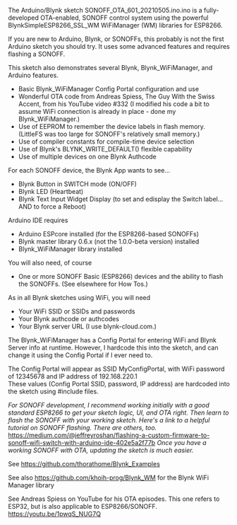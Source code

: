 The Arduino/Blynk sketch SONOFF_OTA_601_20210505.ino.ino is a fully-developed OTA-enabled, SONOFF control system using the powerful BlynkSimpleESP8266_SSL_WM WiFiManager (WM) libraries for ESP8266. 

If you are new to Arduino, Blynk, or SONOFFs, this probably is not the first Arduino sketch you should try. It uses some advanced features and requires flashing a SONOFF. 

This sketch also demonstrates several Blynk, Blynk_WiFiManager, and Arduino features.
* Basic Blynk_WiFiManager Config Portal configuration and use
* Wonderful OTA code from Andreas Spiess, The Guy With the Swiss Accent, from his YouTube video #332  (I modified his code a bit to assume WiFi connection is already in place - done my Blynk_WiFiManager.)
* Use of EEPROM to remember the device labels in flash memory. (LittleFS was too large for SONOFF's relatively small memory.)
* Use of compiler constants for compile-time device selection
* Use of Blynk's BLYNK_WRITE_DEFAULT() flexible capability
* Use of multiple devices on one Blynk Authcode

For each SONOFF device, the Blynk App wants to see...
* Blynk Button in SWITCH mode (ON/OFF)
* Blynk LED (Heartbeat)
* Blynk Text Input Widget Display (to set and edisplay the Switch label... AND to force a Reboot)

Arduino IDE requires 
* Arduino ESPcore installed (for the ESP8266-based SONOFFs)
* Blynk master library 0.6.x (not the 1.0.0-beta version) installed
* Blynk_WiFiManager library installed

You will also need, of course
* One or more SONOFF Basic (ESP8266) devices and the ability to flash the SONOFFs. (See elsewhere for How Tos.)

As in all Blynk sketches using WiFi, you will need
* Your WiFi SSID or SSIDs and passwords
* Your Blynk authcode or authcodes
* Your Blynk server URL (I use blynk-cloud.com.)

The Blynk_WiFiManager has a Config Portal for entering WiFi and Blynk Server info at runtime. However, I hardcode this into the sketch, and can change it using the Config Portal if I ever need to. 

The Config Portal will appear as SSID MyConfigPortal, with WiFi password of 12345678
and IP address of 192.168.220.1  
These values (Config Portal SSID, password, IP address) are hardcoded into the sketch
using #include files. 

_For SONOFF development, I recommend working initially with a good standard ESP8266 to get your sketch logic, UI, and OTA right. Then learn to flash the SONOFF with your working sketch. Here's a link to a helpful tutorial on SONOFF flashing. There are others, too._
https://medium.com/@jeffreyroshan/flashing-a-custom-firmware-to-sonoff-wifi-switch-with-arduino-ide-402e5a2f77b _Once you have a working SONOFF with OTA, updating the sketch is much easier._
   
See https://github.com/thorathome/Blynk_Examples
   
See also https://github.com/khoih-prog/Blynk_WM for the Blynk WiFi Manager library

See Andreas Spiess on YouTube for his OTA episodes. This one refers to ESP32, but is also applicable to ESP8266/SONOFF.
https://youtu.be/1pwqS_NUG7Q

